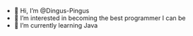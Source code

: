- 👋 Hi, I’m @Dingus-Pingus
- 👀 I’m interested in becoming the best programmer I can be
- 🌱 I’m currently learning Java

<!---
Dingus-Pingus/Dingus-Pingus is a ✨ special ✨ repository because its `README.md` (this file) appears on your GitHub profile.
You can click the Preview link to take a look at your changes.
--->
